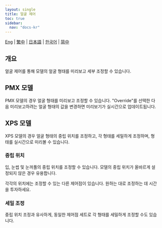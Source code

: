 ```yaml
---
layout: single
title: 얼굴 제어
toc: true
sidebar:
  nav: "docs-kr"
---
```


[Eng](/dancexr/features/facial_control) | [繁中](/tw/dancexr/features/facial_control) | [日本語](/jp/dancexr/features/facial_control) | [한국어](/kr/dancexr/features/facial_control) | [简中](/zh/dancexr/features/facial_control)

## 개요
얼굴 제어를 통해 모델의 얼굴 형태를 미리보고 세부 조정할 수 있습니다.

## PMX 모델
PMX 모델의 경우 얼굴 형태를 미리보고 조정할 수 있습니다. "Override"를 선택한 다음 미리보고하려는 얼굴 형태의 값을 변경하면 미리보기가 실시간으로 업데이트됩니다.

## XPS 모델
XPS 모델의 경우 얼굴 형태의 중립 위치를 조정하고, 각 형태를 세밀하게 조정하며, 형태를 실시간으로 미리볼 수 있습니다.

### 중립 위치
입, 눈썹 및 눈꺼풀의 중립 위치를 조정할 수 있습니다. 모델의 중립 위치가 올바르게 설정되지 않은 경우 유용합니다.

각각의 위치에는 조정할 수 있는 다른 제어점이 있습니다. 원하는 대로 조정하는 데 시간을 투자하세요.

### 세밀 조정
중립 위치 조정과 유사하게, 동일한 제어점 세트로 각 형태를 세밀하게 조정할 수도 있습니다.